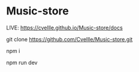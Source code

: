 # Music-store
LIVE:  https://cvellle.github.io/Music-store/docs

git clone https://github.com/Cvellle/Music-store.git

npm i

npm run dev
